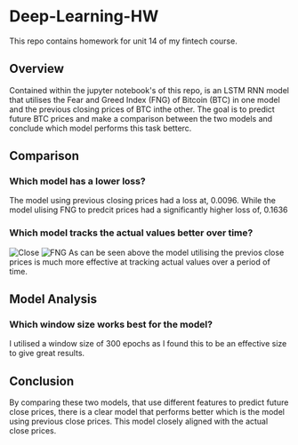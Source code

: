 # Deep-Learning-HW
This repo contains homework for unit 14 of my fintech course.

## Overview
Contained within the jupyter notebook's of this repo, is an LSTM RNN model that utilises the Fear and Greed Index (FNG) of Bitcoin (BTC) in one model and the previous closing prices of BTC inthe other. The goal is to predict future BTC prices and make a comparison between the two models and conclude which model performs this task betterc.

## Comparison
### Which model has a lower loss?
  The model using previous closing prices had a loss at, 0.0096. While the model ulising FNG to predcit prices had a significantly higher loss of, 0.1636
### Which model tracks the actual values better over time?
![Close](https://user-images.githubusercontent.com/99452833/176668982-ef059b47-86cd-4add-85bd-e862dc52a8b2.png)
![FNG](https://user-images.githubusercontent.com/99452833/176669107-f9eac620-945a-4d8d-9165-29cf15ea90b7.png)
As can be seen above the model utilising the previos close prices is much more effective at tracking actual values over a period of time.

## Model Analysis
### Which window size works best for the model?
I utilised a window size of 300 epochs as I found this to be an effective size to give great results.

## Conclusion 
By comparing these two models, that use different features to predict future close prices, there is a clear model that performs better which is the model using previous close prices. This model closely aligned with the actual close prices.
